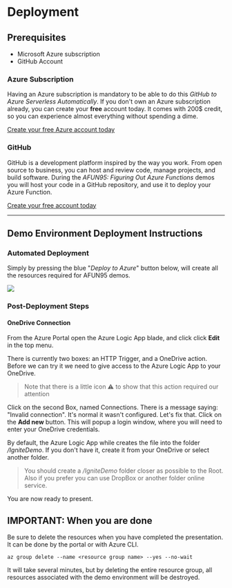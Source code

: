 # Deployment

## Prerequisites

- Microsoft Azure subscription
- GitHub Account

### Azure Subscription

Having an Azure subscription is mandatory to be able to do this *GitHub to Azure Serverless Automatically*. If you don't own an Azure subscription already, you can create your **free** account today. It comes with 200$ credit, so you can experience almost everything without spending a dime.

[Create your free Azure account today](https://azure.microsoft.com/en-us/free?WT.mc_id=frbouche-github-event)

### GitHub

GitHub is a development platform inspired by the way you work. From open source to business, you can host and review code, manage projects, and build software.  During the *AFUN95: Figuring Out Azure Functions​* demos you will host your code in a GitHub repository, and use it to deploy your Azure Function.

[Create your free account today](https://github.com/)

---

## Demo Environment Deployment Instructions

### Automated Deployment

Simply by pressing the blue "*Deploy to Azure*" button below, will create all the resources required for AFUN95 demos.

<a href="https://portal.azure.com/#create/Microsoft.Template/uri/https%3A%2F%2Fraw.githubusercontent.com%2FFBoucher%2FGitHub-to-Azure-Serverless-Automatically%2Fmaster%2Fdeployment%2FdeployAzure.json" target="_blank"><img src="https://azuredeploy.net/deploybutton.png"/></a>



### Post-Deployment Steps

#### OneDrive Connection

From the Azure Portal open the Azure Logic App blade, and click click **Edit** in the top menu. 

There is currently two boxes: an HTTP Trigger, and a OneDrive action. Before we can try it we need to give access to the Azure Logic App to your OneDrive.

> Note that there is a little icon ⚠️ to show that this action required our attention

Click on the second Box, named Connections. There is a message saying: "Invalid connection". It's normal it wasn't configured. Let's fix that. Click on the **Add new** button. This will popup a login window, where you will need to enter your OneDrive credentials.

By default, the Azure Logic App while creates the file into the folder */IgniteDemo*. If you don't have it, create it from your OneDrive or select another folder.

> You should create a */IgniteDemo* folder closer as possible to the Root. Also if you prefer you can use DropBox or another folder online service.

You are now ready to present.



## **IMPORTANT:** When you are done

Be sure to delete the resources when you have completed the presentation. It can be done by the portal or with Azure CLI.

``` az cli
az group delete --name <resource group name> --yes --no-wait
```

It will take several minutes, but by deleting the entire resource group, all resources associated with the demo environment will be destroyed.
